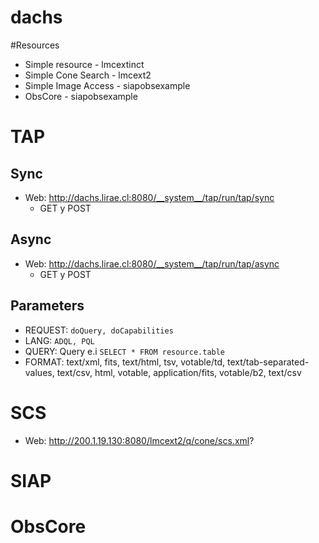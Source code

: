 dachs
=====

#Resources

* Simple resource - lmcextinct
* Simple Cone Search - lmcext2
* Simple Image Access - siapobsexample
* ObsCore - siapobsexample

# TAP

## Sync
 * Web: http://dachs.lirae.cl:8080/__system__/tap/run/tap/sync
   * GET y POST
## Async
 * Web: http://dachs.lirae.cl:8080/__system__/tap/run/tap/async
   * GET y POST
## Parameters
 * REQUEST: `doQuery, doCapabilities`
 * LANG: `ADQL, PQL`
 * QUERY: Query e.i `SELECT * FROM resource.table`
 * FORMAT: text/xml, fits, text/html, tsv, votable/td, text/tab-separated-values, text/csv, html, votable, application/fits, votable/b2, text/csv

# SCS
 * Web: http://200.1.19.130:8080/lmcext2/q/cone/scs.xml?
# SIAP

# ObsCore

